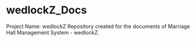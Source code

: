 # wedlockZ_Docs 
Project Name: wedlockZ
Repository created for the documents of Marriage Hall Management System - wedlockZ. 


